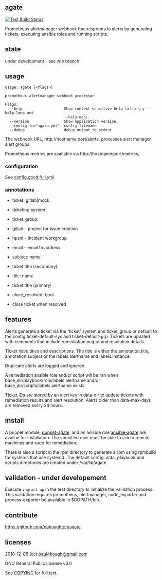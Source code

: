 ## agate

[![Test Build Status](https://travis-ci.org/pahoughton/agate.png)](https://travis-ci.org/pahoughton/agate)

Prometheus alertmanager webhook that responds to alerts by generating
tickets, executing ansible roles and running scripts.

## state

under development - see wip branch

## usage

```
usage: agate [<flags>]

prometheus alertmanager webhook processor

Flags:
  --help                   Show context-sensitive help (also try --help-long and
                           --help-man).
  --version                Show application version.
  --config-fn="agate.yml"  config filename
  --debug                  debug output to stdout
```

The webhook URL, http://hostname:port/alerts, processes alert manager
alert groups.

Prometheus metrics are available via http://hostname:port/metrics,

### configuration

See [config.good.full.yml](../master/config/testdata/config.good.full.yml)

### annotations

* ticket: gitlab|mock

 * ticketing system

* ticket_group:

 * gitlab - project for issue creation
 * hpsm - incident workgroup
 * email - email to address

* subject: name

 * ticket title (secondary)

* title: name

 * ticket title (primary)

* close_resolved: bool

 * close ticket when resolved

## features

Alerts generate a ticket via the 'ticket' system and ticket_group or
default to the config ticket-default-sys and
ticket-default-grp. Tickets are updated with comments that include
remediation output and resolution details.

Ticket have titles and descriptions.  The title is either the
annotation.title, annotation.subject or the labels.alertname and
labels.instance.

Duplicate alerts are logged and ignored.

A remediation ansible role and/or script will be ran when
base_dir/playbook/role/labels.alertname and/or
base_dir/scripts/labels.alertname exists.

Ticket IDs are stored by an alert key in data-dir to update tickets with
remediation results and alert resolution. Alerts older than
data-max-days are removed every 24 hours.

## install

A puppet module,
[puppet-agate](https://github.com/pahoughton/puppet-agate), and an
anisble role
[ansible-agate](https://github.com/pahoughton/ansible-agate) are
availbe for installation. The specified user must be able to ssh to
remote machines and sudo for remediation.

There is also a script in the rpm directory to generate a rpm using
rpmbuild for systems that use systemd. The default config, data, playbook and
scripts directories are created under /var/lib/agate

## validation - under developement

Execute `vagrant up` in the test directory to initialize the
validation process. This validation requires prometheus, alertmanager,
node_exporter and process-exporter be available in $GOPATH/bin.

## contribute

https://github.com/pahoughton/agate

## licenses

2018-12-05 (cc) <paul4hough@gmail.com>

GNU General Public License v3.0

See [COPYING](../master/COPYING) for full text.
